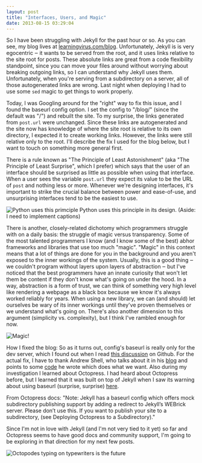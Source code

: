 ```yaml
---
layout: post
title: "Interfaces, Users, and Magic"
date: 2013-08-15 03:29:04
---
```


So I have been struggling with Jekyll for the past hour or so. As you can see,
my blog lives at [learningvirus.com/blog](http://learningvirus.com/blog).
Unfortunately, Jekyll is is very egocentric &#8210; it wants to be served from
the root, and it uses links relative to the site root for posts. These absolute
links are great from a code flexibility standpoint, since you can move your
files around without worrying about breaking outgoing links, so I can
understand why Jekyll uses them. Unfortunately, when you're serving from a
subdirectory on a server, all of those autogenerated links are wrong. Last
night when deploying I had to use some `sed` magic to get things to work
properly.

Today, I was Googling around for the "right" way to fix this issue, and I found
the baseurl config option. I set the config to "/blog/" (since the default was
"/") and rebuilt the site. To my surprise, the links generated from `post.url`
were unchanged. Since these links are autogenerated and the site now has
knowledge of where the site root is relative to its own directory, I expected
it to create working links. However, the links were still relative only to the
root.  I'll describe the fix I used for the blog below, but I want to touch on
something more general first.

There is a rule known as "The Principle of Least Astonishment" (aka "The
Principle of Least Surprise", which I prefer) which says that the user of an
interface should be surprised as little as possible when using that interface.
When a user sees the variable `post.url` they expect its value to be the URL of
`post` and nothing less or more. Whenever we're designing interfaces, it's
important to strike the crucial balance between power and ease-of-use, and
unsurprising interfaces tend to be the easiest to use.

![Python uses this primciple](http://i.imgur.com/kUEoNMp.png)
Python uses this principle in its design. (Aside: I need to implement captions)

There is another, closely-related dichotomy which programmers struggle with on
a daily basis: the struggle of magic versus transparency. Some of the most
talented programmers I know (and I know some of the best) abhor frameworks and
libraries that use too much "magic". "Magic" in this context means that a lot
of things are done for you in the background and you aren't exposed to the
inner workings of the system. Usually, this is a good thing &#8210; we couldn't
program without layers upon layers of abstraction &#8210; but I've noticed that
the best programmers have an innate curiosity that won't let them be content if
they don't know what's going on under the hood. In a way, abstraction is a form
of trust, we can think of something very high level like rendering a webpage as
a black box because we know it's always worked reliably for years. When using a
new library, we can (and should) let ourselves be wary of its inner workings
until they've proven themselves or we understand what's going on. There's also
another dimension to this argument (simplicity vs. complexity), but I think
I've rambled enough for now.

![Magic!](http://i.imgur.com/JviLNuR.png)

How I fixed the blog:
So as it turns out, config's baseurl is really only for the dev server, which I
found out when I read [this discussion](https://github.com/mojombo/jekyll/issues/51)
on Github. For the actual fix, I have to thank Andrew Shell, who talks about it
in his [blog](http://blog.andrewshell.org/understanding-baseurl/) and points to
some [code](https://github.com/andrewshell/baseurltest) he wrote which does what
we want. Also during my investigation I learned about Octopress. I had heard
about Octopress before, but I learned that it was built on top of Jekyll when I
saw its warning about using baseurl (surprise, surprise) 
[here](http://octopress.org/docs/configuring/).

From Octopress docs: "Note: Jekyll has a baseurl config which offers mock
subdirectory publishing support by adding a redirect to Jekyll’s WEBrick server.
Please don’t use this. If you want to publish your site to a subdirectory, (see
Deploying Octopress to a Subdirectory)."

Since I'm not in love with Jekyll (and I'm not very tied to it yet) so far and
Octopress seems to have good docs and community support, I'm going to be
exploring in that direction for my next few posts.

![Octopodes typing on typewriters is the future](http://i.imgur.com/P2l3wU7.png)

